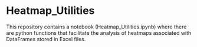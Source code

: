 # Heatmap_Utilities

This repository contains a notebook (Heatmap_Utilities.ipynb) where there are python functions that facilitate the analysis of heatmaps associated with DataFrames stored in Excel files.
